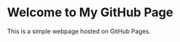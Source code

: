 <!DOCTYPE html>
<html lang="en">
<head>
  <meta charset="UTF-8">
  <meta name="viewport" content="width=device-width, initial-scale=1.0">
  <title>My GitHub Page</title>
  <link rel="stylesheet" href="style.css">
</head>
<body>
  <div class="container">
    <h1>Welcome to My GitHub Page</h1>
    <p>This is a simple webpage hosted on GitHub Pages.</p>
  </div>
</body>
</html>